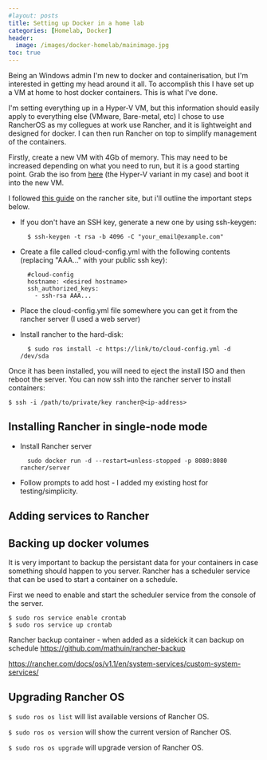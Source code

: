 ```yaml
---
#layout: posts
title: Setting up Docker in a home lab
categories: [Homelab, Docker]
header:
  image: /images/docker-homelab/mainimage.jpg
toc: true
---
```

Being an Windows admin I'm new to docker and containerisation, but I'm interested in getting my head around it all.  To accomplish this I have set up a VM at home to host docker containers.  This is what I've done.

I'm setting everything up in a Hyper-V VM, but this information should easily apply to everything else (VMware, Bare-metal, etc)
I chose to use RancherOS as my collegues at work use Rancher, and it is lightweight and designed for docker.  I can then run Rancher on top to simplify management of the containers.

Firstly, create a new VM with 4Gb of memory.  This may need to be increased depending on what you need to run, but it is a good starting point.
Grab the iso from [here](https://github.com/rancher/os/releases/) (the Hyper-V variant in my case) and boot it into the new VM.

I followed [this guide](https://rancher.com/docs/os/v1.x/en/installation/running-rancheros/server/install-to-disk/) on the rancher site, but i'll outline the important steps below.

- If you don't have an SSH key, generate a new one by using ssh-keygen:

        $ ssh-keygen -t rsa -b 4096 -C "your_email@example.com"

- Create a file called cloud-config.yml with the following contents (replacing "AAA..." with your public ssh key):

        #cloud-config
        hostname: <desired hostname>
        ssh_authorized_keys:
          - ssh-rsa AAA...

- Place the cloud-config.yml file somewhere you can get it from the rancher server (I used a web server)
- Install rancher to the hard-disk:

        $ sudo ros install -c https://link/to/cloud-config.yml -d /dev/sda


Once it has been installed, you will need to eject the install ISO and then reboot the server.
You can now ssh into the rancher server to install containers:

    $ ssh -i /path/to/private/key rancher@<ip-address>


## Installing Rancher in single-node mode

- Install Rancher server

        sudo docker run -d --restart=unless-stopped -p 8080:8080 rancher/server

- Follow prompts to add host - I added my existing host for testing/simplicity.

## Adding services to Rancher



## Backing up docker volumes

It is very important to backup the persistant data for your containers in case something should happen to you server.
Rancher has a scheduler service that can be used to start a container on a schedule. 

First we need to enable and start the scheduler service from the console of the server.

    $ sudo ros service enable crontab
    $ sudo ros service up crontab

Rancher backup container - when added as a sidekick it can backup on schedule
https://github.com/mathuin/rancher-backup

https://rancher.com/docs/os/v1.1/en/system-services/custom-system-services/

<!--
## Installing Rancher in multi-node mode

The next step is to install rancher in a container so that we have a nice web interface for managing our containers.

    $ sudo docker run -d --restart=unless-stopped -p 80:80 -p 443:443 rancher/rancher


## Configuring Rancher

- Open into the Rancher web page (https://\<IP of rancher server\>)
- Enter the admin password you would like
- Verify the server address

Now we need to create a cluster and add nodes to it.

Click on add cluster.  I chose a custom cluster as I was running it on my own server, not in the cloud.  Enter a name for the cluster.  I left the rest of the options as default for now.

You are then given a command you need to run on any nodes you would like to add to the cluster.  For simplicity, I'm runnining this entire cluster on one VM, so I needed to select all of the node roles (etcd, Control Plane and Worker).  If/when you want to scale out your cluster, you should separate these roles onto different servers.
-->


## Upgrading Rancher OS

``$ sudo ros os list`` will list available versions of Rancher OS.

``$ sudo ros os version`` will show the current version of Rancher OS.

``$ sudo ros os upgrade`` will upgrade version of Rancher OS.
